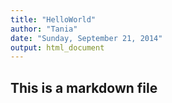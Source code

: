 ```yaml
---
title: "HelloWorld"
author: "Tania"
date: "Sunday, September 21, 2014"
output: html_document
---
```

## This is a markdown file

